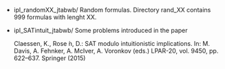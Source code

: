 - ipl_randomXX_jtabwb/
  Random formulas. Directory rand_XX contains 999 formulas with lenght XX.

- ipl_SATintuit_jtabwb/
  Some problems introduced in the paper
  
  Claessen, K., Rose ́n, D.: SAT modulo intuitionistic
  implications. In: M. Davis, A. Fehnker, A. McIver, A. Voronkov
  (eds.) LPAR-20, vol. 9450, pp. 622–637. Springer (2015)
